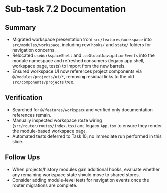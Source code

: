 # Sub-task 7.2 Documentation

## Summary
- Migrated workspace presentation from `src/features/workspace` into `src/modules/workspace`, including new `hooks/` and `state/` folders for navigation concerns.
- Relocated `useWorkspaceShell` and `useGlobalNavigationEvents` into the module namespace and refreshed consumers (legacy app shell, workspace page, tests) to import from the new barrels.
- Ensured workspace UI now references project components via `@/modules/projects/ui/*`, removing residual links to the old `src/components/projects` tree.

## Verification
- Searched for `@/features/workspace` and verified only documentation references remain.
- Manually inspected workspace route wiring (`src/router/routes/index.tsx`) and legacy `App.tsx` to ensure they render the module-based workspace page.
- Automated tests deferred to Task 10; no immediate run performed in this slice.

## Follow Ups
- When projects/history modules gain additional hooks, evaluate whether any remaining workspace state should move to shared stores.
- Consider adding module-level tests for navigation events once the router migrations are complete.
